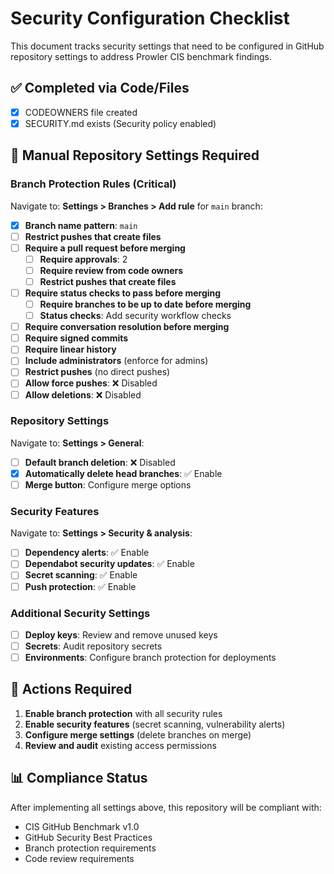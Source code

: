 # Security Configuration Checklist

This document tracks security settings that need to be configured in GitHub repository settings to address Prowler CIS benchmark findings.

## ✅ Completed via Code/Files
- [x] CODEOWNERS file created
- [x] SECURITY.md exists (Security policy enabled)

## 🔧 Manual Repository Settings Required

### Branch Protection Rules (Critical)
Navigate to: **Settings > Branches > Add rule** for `main` branch:

- [x] **Branch name pattern**: `main`
- [ ] **Restrict pushes that create files**
- [ ] **Require a pull request before merging**
  - [ ] **Require approvals**: 2
  - [ ] **Require review from code owners**
  - [ ] **Restrict pushes that create files**
- [ ] **Require status checks to pass before merging**
  - [ ] **Require branches to be up to date before merging**
  - [ ] **Status checks**: Add security workflow checks
- [ ] **Require conversation resolution before merging**
- [ ] **Require signed commits**
- [ ] **Require linear history**
- [ ] **Include administrators** (enforce for admins)
- [ ] **Restrict pushes** (no direct pushes)
- [ ] **Allow force pushes**: ❌ Disabled
- [ ] **Allow deletions**: ❌ Disabled

### Repository Settings
Navigate to: **Settings > General**:

- [ ] **Default branch deletion**: ❌ Disabled
- [x] **Automatically delete head branches**: ✅ Enable
- [ ] **Merge button**: Configure merge options

### Security Features
Navigate to: **Settings > Security & analysis**:

- [ ] **Dependency alerts**: ✅ Enable
- [ ] **Dependabot security updates**: ✅ Enable
- [ ] **Secret scanning**: ✅ Enable
- [ ] **Push protection**: ✅ Enable

### Additional Security Settings
- [ ] **Deploy keys**: Review and remove unused keys
- [ ] **Secrets**: Audit repository secrets
- [ ] **Environments**: Configure branch protection for deployments

## 🔄 Actions Required

1. **Enable branch protection** with all security rules
2. **Enable security features** (secret scanning, vulnerability alerts)
3. **Configure merge settings** (delete branches on merge)
4. **Review and audit** existing access permissions

## 📊 Compliance Status

After implementing all settings above, this repository will be compliant with:
- CIS GitHub Benchmark v1.0
- GitHub Security Best Practices
- Branch protection requirements
- Code review requirements
